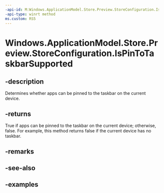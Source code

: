 ```yaml
---
-api-id: M:Windows.ApplicationModel.Store.Preview.StoreConfiguration.IsPinToTaskbarSupported
-api-type: winrt method
ms.custom: RS5
---
```


<!-- Method syntax.
public bool StoreConfiguration.IsPinToTaskbarSupported()
-->

# Windows.ApplicationModel.Store.Preview.StoreConfiguration.IsPinToTaskbarSupported

## -description
Determines whether apps can be pinned to the taskbar on the current device.

## -returns
True if apps can be pinned to the taskbar on the current device; otherwise, false. For example, this method returns false if the current device has no taskbar.

## -remarks

## -see-also

## -examples
